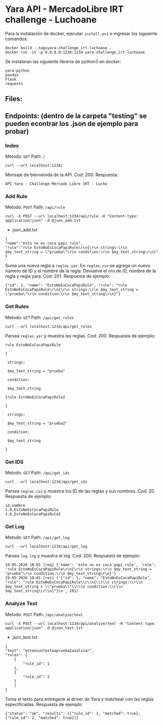 # Yara API - MercadoLibre IRT challenge - Luchoane

Para la instalación de docker, ejecutar `install.ps1` o ingresar los siguiente comandos:

```
docker build --tag=yara-challenge_irt-luchoane .
docker run -it -p 0.0.0.0:1234:1234 yara-challenge_irt-luchoane
```

Se instalaran las siguiente librería de python3 en docker:

```
yara-python
pandas
Flask
requests
```

## Files:

## Endpoints: (dentro de la carpeta "testing" se pueden econtrar los .json de ejemplo para probar)


### Index
Metodo: `GET`
Path: `/`


`curl --url localhost:1234/`


Mensaje de bienvenida de la API. Cod: 200. Respuesta:

```
API Yara - Challenge Mercado Libre IRT - Lucho
```


### Add Rule
Metodo: `POST`
Path: `/api/rule`


`curl -X POST --url localhost:1234/api/rule -H "Content-type: application/json" -d @json_add.txt`


- json_add.txt


```
{
"name":"esto no es coca papi rule",
"rule":"rule EstoNoEsCocaPapiRule\r\n{\r\n strings:\r\n $my_text_string = \"prueba\"\r\n condition:\r\n $my_text_string\r\n}"
}

```


Suma una nueva regla a `reglas.yar`. En `reglas.csv` se agrega un nuevo número de ID y el nombre de la regla. Devuelve el nro de ID, nombre de la regla y regla yara. Cod: 201. Respuesta de ejemplo:


```
{"id": 1, "name": "EstoNoEsCocaPapiRule", "rule": "rule EstoNoEsCocaPapiRule\r\n{\r\n strings:\r\n $my_text_string = \"prueba\"\r\n condition:\r\n $my_text_string\r\n}"}
```


### Get Rules
Metodo: `GET`
Path: `/api/get_rules`


`curl --url localhost:1234/api/get_rules`


Parsea `reglas.yar` y muestra las reglas. Cod: 200. Respuesta de ejemplo:


```
rule EstoNoEsCocaPapiRule

{

 strings:

 $my_text_string = "prueba"

 condition:

 $my_text_string

}rule EstoNoEsCocaPapiRule2

{

 strings:

 $my_text_string = "prueba2"

 condition:

 $my_text_string

}
```


### Get IDS
Metodo: `GET`
Path: `/api/get_ids`


`curl --url localhost:1234/api/get_ids`


Parsea `reglas.csv` y muestra los ID de las reglas y sus nombres. Cod: 20. Respuesta de ejemplo:


```
id,nombre
1.0,EstoNoEsCocaPapiRule
2.0,EstoNoEsCocaPapiRule2
```


### Get Log
Metodo: `GET`
Path: `/api/get_log`


`curl --url localhost:1234/api/get_log`


Parsea `log.log` y muestra el log. Cod: 200. Respuesta de ejemplo:


```
19-05-2020 18:01 [req] {'name': 'esto no es coca papi rule', 'rule': 'rule EstoNoEsCocaPapiRule\r\n{\r\n strings:\r\n $my_text_string = "prueba"\r\n condition:\r\n $my_text_string\r\n}'}
19-05-2020 18:01 [res] ('{"id": 1, "name": "EstoNoEsCocaPapiRule", "rule": "rule EstoNoEsCocaPapiRule\\r\\n{\\r\\n strings:\\r\\n $my_text_string = \\"prueba\\"\\r\\n condition:\\r\\n $my_text_string\\r\\n}"}\n', 201)
```


### Analyze Text
Metodo: `POST`
Path: `/api/analyze/text`


`curl -X POST --url localhost:1234/api/analyze/text -H "Content-type: application/json" -d @json_text.txt`


- json_text.txt


```
{
"text": "estoesuntextoaprueba2analizar",
"rules": [
	{
		"rule_id": 1
	},
	{
		"rule_id": 2
	}
	]
}

```


Toma el texto para entregarle al driver de Yara y matchear con las reglas especificadas. Respuesta de ejemplo:


`{"status": "ok", "results": [{"rule_id": 1, "matched": true}, {"rule_id": 2, "matched": true}]}`






























